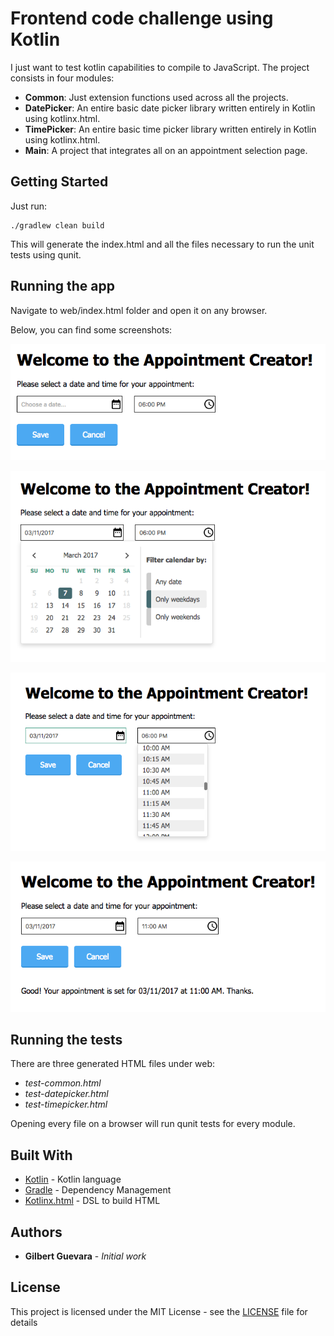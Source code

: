 # Frontend code challenge using Kotlin

I just want to test kotlin capabilities to compile to JavaScript. The project consists in four modules:

* **Common**: Just extension functions used across all the projects.
* **DatePicker**: An entire basic date picker library written entirely in Kotlin using kotlinx.html.
* **TimePicker**: An entire basic time picker library written entirely in Kotlin using kotlinx.html.
* **Main**: A project that integrates all on an appointment selection page.

## Getting Started

Just run:

```
./gradlew clean build
```

This will generate the index.html and all the files necessary to run the unit tests using qunit.

## Running the app

Navigate to web/index.html folder and open it on any browser.

Below, you can find some screenshots:

![Appointment Creator](screenshots/appointment_creator.png)

![Date Picker](screenshots/date_picker.png)

![Time Picker](screenshots/time_picker.png)

![Save Appointment](screenshots/save_appointment.png)


## Running the tests

There are three generated HTML files under web:

* *_test-common.html_*
* *_test-datepicker.html_*
* *_test-timepicker.html_*

Opening every file on a browser will run qunit tests for every module.


## Built With

* [Kotlin](http://kotlinlang.org) - Kotlin language
* [Gradle](https://gradle.org/) - Dependency Management
* [Kotlinx.html](https://github.com/Kotlin/kotlinx.html) - DSL to build HTML

## Authors

* **Gilbert Guevara** - *Initial work*


## License

This project is licensed under the MIT License - see the [LICENSE](LICENSE) file for details

